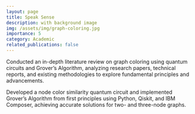 ```yaml
---
layout: page
title: Speak Sense
description: with background image
img: /assets/img/graph-coloring.jpg
importance: 5
category: Academic
related_publications: false
---
```


Conducted an in-depth literature review on graph coloring using quantum circuits and Grover’s Algorithm, analyzing research papers, technical reports, and existing methodologies to explore fundamental principles and advancements.

Developed a node color similarity quantum circuit and implemented Grover’s Algorithm from first principles using Python, Qiskit, and IBM Composer, achieving accurate solutions for two- and three-node graphs.